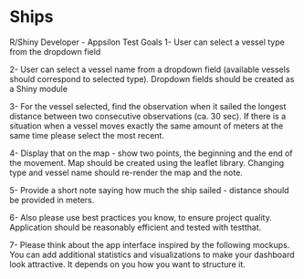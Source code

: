# Ships
 R/Shiny Developer - Appsilon Test
Goals
1- User can select a vessel type from the dropdown field

2- User can select a vessel name from a dropdown field (available vessels should correspond to selected type). Dropdown fields should be created as a Shiny module

3- For the vessel selected, find the observation when it sailed the longest distance between two consecutive observations (ca. 30 sec). If there is a situation when a vessel moves exactly the same amount of meters at the same time please select the most recent.

4- Display that on the map - show two points, the beginning and the end of the movement. Map should be created using the leaflet library. Changing type and vessel name should re-render the map and the note.

5- Provide a short note saying how much the ship sailed - distance should be provided in meters.

6- Also please use best practices you know, to ensure project quality. Application should be reasonably efficient and tested with testthat.

7- Please think about the app interface inspired by the following mockups. You can add additional statistics and visualizations to make your dashboard look attractive. It depends on you how you want to structure it.
